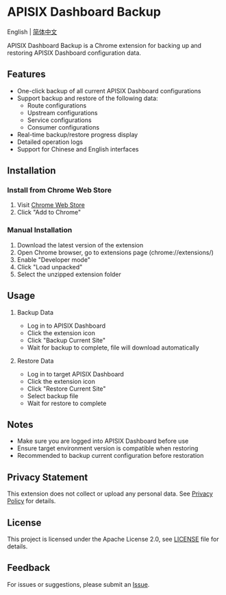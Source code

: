 # APISIX Dashboard Backup

English | [简体中文](./README_zh.md)

APISIX Dashboard Backup is a Chrome extension for backing up and restoring APISIX Dashboard configuration data.

## Features

- One-click backup of all current APISIX Dashboard configurations
- Support backup and restore of the following data:
  - Route configurations
  - Upstream configurations
  - Service configurations
  - Consumer configurations
- Real-time backup/restore progress display
- Detailed operation logs
- Support for Chinese and English interfaces

## Installation

### Install from Chrome Web Store
1. Visit [Chrome Web Store](https://chromewebstore.google.com/detail/apisix-dashboard-%E5%A4%87%E4%BB%BD%E5%B7%A5%E5%85%B7/lmpmkfjofnifhiooomploklbchoeckfg)
2. Click "Add to Chrome"

### Manual Installation
1. Download the latest version of the extension
2. Open Chrome browser, go to extensions page (chrome://extensions/)
3. Enable "Developer mode"
4. Click "Load unpacked"
5. Select the unzipped extension folder

## Usage

1. Backup Data
   - Log in to APISIX Dashboard
   - Click the extension icon
   - Click "Backup Current Site"
   - Wait for backup to complete, file will download automatically

2. Restore Data
   - Log in to target APISIX Dashboard
   - Click the extension icon
   - Click "Restore Current Site"
   - Select backup file
   - Wait for restore to complete

## Notes

- Make sure you are logged into APISIX Dashboard before use
- Ensure target environment version is compatible when restoring
- Recommended to backup current configuration before restoration

## Privacy Statement

This extension does not collect or upload any personal data. See [Privacy Policy](./PRIVACY.md) for details.

## License

This project is licensed under the Apache License 2.0, see [LICENSE](./LICENSE) file for details.

## Feedback

For issues or suggestions, please submit an [Issue](https://github.com/ahululu/apisix-dashboard-backup/issues). 